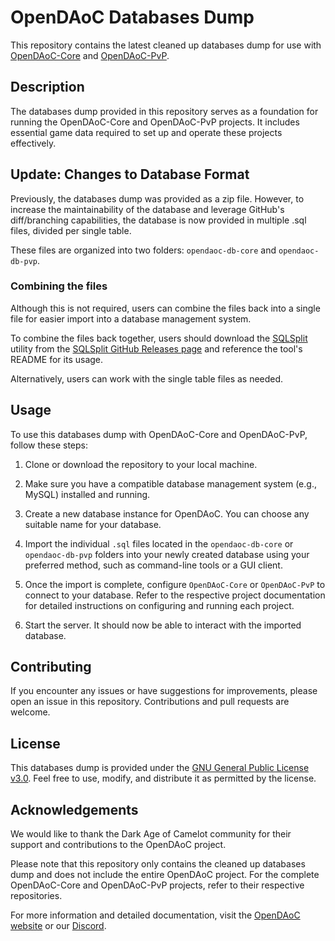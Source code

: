 
# OpenDAoC Databases Dump

This repository contains the latest cleaned up databases dump for use with [OpenDAoC-Core](https://github.com/OpenDAoC/OpenDAoC-Core) and [OpenDAoC-PvP](https://github.com/OpenDAoC/OpenDAoC-PvP). 

## Description

The databases dump provided in this repository serves as a foundation for running the OpenDAoC-Core and OpenDAoC-PvP projects. 
It includes essential game data required to set up and operate these projects effectively.

## Update: Changes to Database Format
Previously, the databases dump was provided as a zip file. However, to increase the maintainability of the database and leverage GitHub's diff/branching capabilities, the database is now provided in multiple .sql files, divided per single table.

These files are organized into two folders: `opendaoc-db-core` and `opendaoc-db-pvp`.

### Combining the files
Although this is not required, users can combine the files back into a single file for easier import into a database management system.

To combine the files back together, users should download the [SQLSplit](https://github.com/claitz/SQLSplit) utility from the [SQLSplit GitHub Releases page](https://github.com/claitz/SQLSplit/releases) and reference the tool's README for its usage.

Alternatively, users can work with the single table files as needed.

## Usage

To use this databases dump with OpenDAoC-Core and OpenDAoC-PvP, follow these steps:

1.  Clone or download the repository to your local machine.
    
2.  Make sure you have a compatible database management system (e.g., MySQL) installed and running.
    
3.  Create a new database instance for OpenDAoC. You can choose any suitable name for your database.
    
4.  Import the individual `.sql` files located in the `opendaoc-db-core` or `opendaoc-db-pvp` folders into your newly created database using your preferred method, such as command-line tools or a GUI client.
    
5.  Once the import is complete, configure `OpenDAoC-Core` or `OpenDAoC-PvP` to connect to your database. Refer to the respective project documentation for detailed instructions on configuring and running each project.
    
6.  Start the server. It should now be able to interact with the imported database.
    

## Contributing

If you encounter any issues or have suggestions for improvements, please open an issue in this repository. Contributions and pull requests are welcome.

## License

This databases dump is provided under the [GNU General Public License v3.0](https://choosealicense.com/licenses/gpl-3.0/). 
Feel free to use, modify, and distribute it as permitted by the license.

## Acknowledgements

We would like to thank the Dark Age of Camelot community for their support and contributions to the OpenDAoC project.

Please note that this repository only contains the cleaned up databases dump and does not include the entire OpenDAoC project. 
For the complete OpenDAoC-Core and OpenDAoC-PvP projects, refer to their respective repositories.

For more information and detailed documentation, visit the [OpenDAoC website](https://opendaoc.com/) or our [Discord](https://discord.gg/RHqzyt8KyC). 
